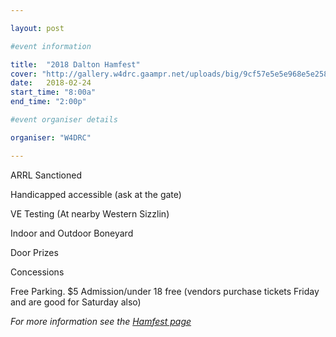 ```yaml
---

layout: post

#event information

title:  "2018 Dalton Hamfest"
cover: "http://gallery.w4drc.gaampr.net/uploads/big/9cf57e5e5e968e5e25829f3522737a27.jpg"
date:   2018-02-24
start_time: "8:00a"
end_time: "2:00p"

#event organiser details

organiser: "W4DRC"

---
```


ARRL Sanctioned

Handicapped accessible (ask at the gate)

VE Testing (At nearby Western Sizzlin)

Indoor and Outdoor Boneyard

Door Prizes

Concessions

Free Parking. $5 Admission/under 18 free (vendors purchase tickets Friday and are good for Saturday also)

 *For more information see the [Hamfest page](/hamfest/)*